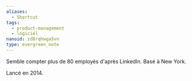 ```yaml
---
aliases:
  - Shortcut
tags:
  - product-management
  - logiciel
nanoid: zd8rqhwga5vn
type: evergreen_note
---
```

Semble compter plus de 80 employés d'après LinkedIn.
Basé à New York.

Lancé en 2014.
